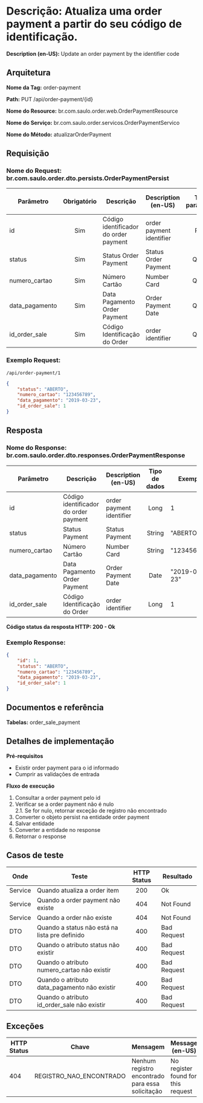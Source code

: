 # **Descrição:** Atualiza uma order payment a partir do seu código de identificação.

**Description (en-US):** Update an order payment by the identifier code

## **Arquitetura**

**Nome da Tag:** order-payment

**Path:** PUT /api/order-payment/{id}

**Nome do Resource:** br.com.saulo.order.web.OrderPaymentResource

**Nome do Serviço:** br.com.saulo.order.servicos.OrderPaymentServico

**Nome do Método:** atualizarOrderPayment

## **Requisição**

### **Nome do Request:** br.com.saulo.order.dto.persists.OrderPaymentPersist

|Parâmetro | Obrigatório | Descrição | Description (en-US) | Tipo parâmetro | Tipo de dados | Exemplo | Validador |
|---|:---:|---|---|:---:|:---:|---|---|
| id | Sim | Código identificador do order payment | order payment identifier | Path | Long  | 1 |
| status | Sim | Status Order Payment |  Status Order Payment| Query | String | "ABERTO" | MAX(50)|
| numero_cartao | Sim | Número Cartão | Number Card | Query | String | "123456789" | |
| data_pagamento | Sim | Data Pagamento Order Payment | Order Payment Date | Query | Date | "2019-03-23" | |
| id_order_sale | Sim | Código Identificação do Order | order identifier | Query | Long | 1 |


### **Exemplo Request:**
```
/api/order-payment/1
```
```json
{
	"status": "ABERTO",
    "numero_cartao": "123456789",
	"data_pagamento": "2019-03-23",
	"id_order_sale": 1
}
```

## **Resposta**

### **Nome do Response:** br.com.saulo.order.dto.responses.OrderPaymentResponse

|Parâmetro | Descrição | Description (en-US) | Tipo de dados | Exemplo |
|---|---|---|:---:|---|
| id | Código identificador do order payment| order payment identifier | Long | 1 | 
| status | Status Payment | Status Payment | String | "ABERTO" | 
| numero_cartao | Número Cartão | Number Card | String | "123456789" |
| data_pagamento | Data Pagamento Order Payment | Order Payment Date | Date | "2019-03-23" |
| id_order_sale | Código Identificação do Order | order identifier | Long | 1 |

**Código status da resposta HTTP: 200 - Ok**

### **Exemplo Response:**
```json
{
    "id": 1,
	"status": "ABERTO",
    "numero_cartao": "123456789",
	"data_pagamento": "2019-03-23",
	"id_order_sale": 1
}
```

## **Documentos e referência**

**Tabelas:** order_sale_payment

## **Detalhes de implementação**

**Pré-requisitos**
* Existir order payment para o id informado
* Cumprir as validações de entrada

**Fluxo de execução**

1. Consultar a order payment pelo id
2. Verificar se a order payment não é nulo  
2.1. Se for nulo, retornar exceção de registro não encontrado  
3. Converter o objeto persist na entidade order payment
4. Salvar entidade
5. Converter a entidade no response
6. Retornar o response

## **Casos de teste**

| Onde | Teste | HTTP Status | Resultado |
| --- | --- | :---: | --- |
| Service | Quando atualiza a order item | 200 | Ok |
| Service | Quando a order payment não existe | 404 | Not Found |
| Service | Quando a order não existe | 404 | Not Found |
| DTO | Quando a status não está na lista pre definido|  400 | Bad Request |
| DTO | Quando o atributo status não existir | 400 | Bad Request |
| DTO | Quando o atributo numero_cartao não existir | 400 | Bad Request |
| DTO | Quando o atributo data_pagamento não existir | 400 | Bad Request |
| DTO | Quando o atributo id_order_sale não existir | 400 | Bad Request |

## **Exceções**

| HTTP Status | Chave | Mensagem | Message (en-US) |
|---|---|---|---|
| 404 | REGISTRO_NAO_ENCONTRADO | Nenhum registro encontrado para essa solicitação | No register found for this request |
